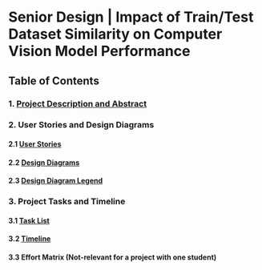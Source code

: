 # Senior Design | Impact of Train/Test Dataset Similarity on Computer Vision Model Performance

## Table of Contents

### 1. [Project Description and Abstract](Project-Description.md)

### 2. User Stories and Design Diagrams

#### 2.1 [User Stories](User_Stories.md)

#### 2.2 [Design Diagrams](Design_Diagrams/Desgin_Diagrams.png)

#### 2.3 [Design Diagram Legend](Design_Diagrams/Legend.md)

### 3. Project Tasks and Timeline

#### 3.1 [Task List](Tasklist.md)

#### 3.2 [Timeline](Timeline.md)

#### 3.3 Effort Matrix (Not-relevant for a project with one student)


